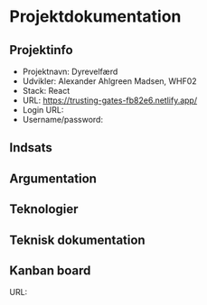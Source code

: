 # Projektdokumentation
## Projektinfo
- Projektnavn: Dyrevelfærd
- Udvikler: Alexander Ahlgreen Madsen, WHF02
- Stack: React
- URL: https://trusting-gates-fb82e6.netlify.app/
- Login URL: 
- Username/password: 

## Indsats

## Argumentation

## Teknologier

## Teknisk dokumentation

## Kanban board
URL: 